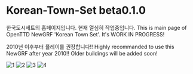 # Korean-Town-Set beta0.1.0

한국도시세트의 홈페이지입니다. 현재 열심히 작업중입니다. 
This is main page of OpenTTD NewGRF 'Korean Town Set'. It's WORK IN PROGRESS!

2010년 이후부터 플레이를 권장합니다!!
Highly recommanded to use this NewGRF after year 2010!! Older buildings will be added soon!

![1](https://github.com/SerpensNebula/Korean-Town-Set/assets/75788864/83174ed2-34f7-4bb9-b387-c997665b0e95)
![2](https://github.com/SerpensNebula/Korean-Town-Set/assets/75788864/3fcc43c1-3678-4394-8a20-79642e08f127)
![3](https://github.com/SerpensNebula/Korean-Town-Set/assets/75788864/76a4a57f-738a-42fa-af21-b2e9795fc9f1)
![4](https://github.com/SerpensNebula/Korean-Town-Set/assets/75788864/b11081cf-dcfc-4ae8-92a4-bccaec446351)
